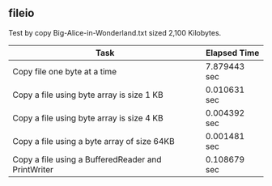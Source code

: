 fileio
-----------------------------------------------------
Test by copy Big-Alice-in-Wonderland.txt sized 2,100 Kilobytes.

Task              |Elapsed Time
--------------------------------------|----------------------
Copy file one byte at a time|7.879443 sec
Copy a file using byte array is size 1 KB|0.010631 sec
Copy a file using byte array is size 4 KB|0.004392 sec
Copy a file using a byte array of size 64KB|0.001481 sec
Copy a file using a BufferedReader and PrintWriter|0.108679 sec
